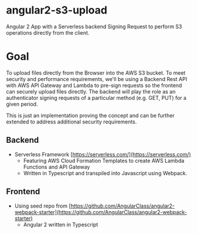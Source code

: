 # angular2-s3-upload
Angular 2 App with a Serverless backend Signing Request to perform S3 operations directly from the client.


# Goal

To upload files directly from the Browser into the AWS S3 bucket. To meet security and performance requirements, we'll be using a Backend Rest API with AWS API Gateway and Lambda to pre-sign requests so the frontend can securely upload files directly. The backend will play the role as an authenticator signing requests of a particular method (e.g. GET, PUT) for a given period.

This is just an implementation proving the concept and can be further extended to address additional security requirements.

## Backend

* Serverless Framework [https://serverless.com/](https://serverless.com/)
    * Featuring AWS Cloud Formation Templates to create AWS Lambda Functions and API Gateway
    * Written in Typescript and transpiled into Javascript using Webpack.


## Frontend

* Using seed repo from [https://github.com/AngularClass/angular2-webpack-starter](https://github.com/AngularClass/angular2-webpack-starter)
    * Angular 2 written in Typescript



